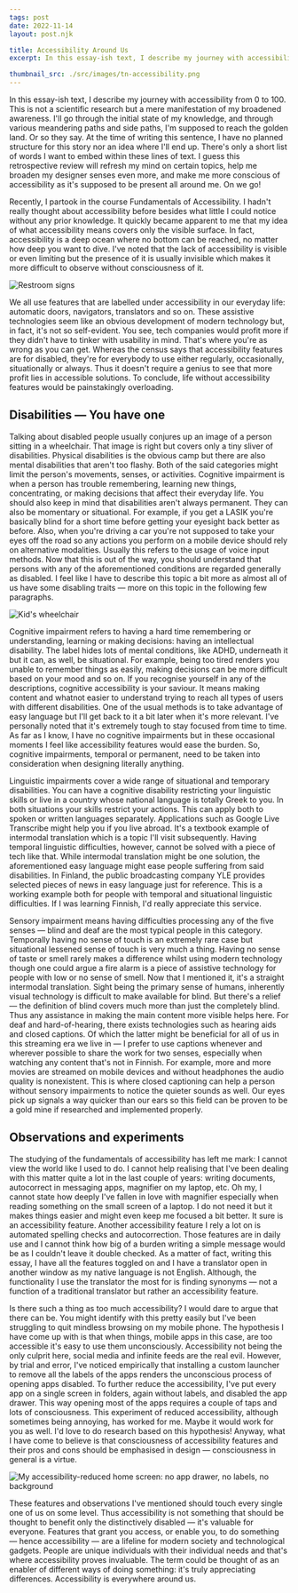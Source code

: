 ```yaml
--- 
tags: post
date: 2022-11-14
layout: post.njk

title: Accessibility Around Us
excerpt: In this essay-ish text, I describe my journey with accessibility from 0 to 100. This is not a scientific research but a mere manifestation of my broadened awareness.

thumbnail_src: ./src/images/tn-accessibility.png
---
```


In this essay-ish text, I describe my journey with accessibility from 0 to 100. This is not a scientific research but a mere manifestation of my broadened awareness. I'll go through the initial state of my knowledge, and through various meandering paths and side paths, I'm supposed to reach the golden land. Or so they say. At the time of writing this sentence, I have no planned structure for this story nor an idea where I'll end up. There's only a short list of words I want to embed within these lines of text. I guess this retrospective review will refresh my mind on certain topics, help me broaden my designer senses even more, and make me more conscious of accessibility as it's supposed to be present all around me. On we go!

Recently, I partook in the course Fundamentals of Accessibility. I hadn't really thought about accessibility before besides what little I could notice without any prior knowledge. It quickly became apparent to me that my idea of what accessibility means covers only the visible surface. In fact, accessibility is a deep ocean where no bottom can be reached, no matter how deep you want to dive. I've noted that the lack of accessibility is visible or even limiting but the presence of it is usually invisible which makes it more difficult to observe without consciousness of it.

![Restroom signs](https://miro.medium.com/v2/resize:fit:720/format:webp/0*3sH13s5wK9IfDkp9 "Photo by Paul Green on Unsplash")

We all use features that are labelled under accessibility in our everyday life: automatic doors, navigators, translators and so on. These assistive technologies seem like an obvious development of modern technology but, in fact, it's not so self-evident. You see, tech companies would profit more if they didn't have to tinker with usability in mind. That's where you're as wrong as you can get. Whereas the census says that accessibility features are for disabled, they're for everybody to use either regularly, occasionally, situationally or always. Thus it doesn't require a genius to see that more profit lies in accessible solutions. To conclude, life without accessibility features would be painstakingly overloading.

## Disabilities — You have one

Talking about disabled people usually conjures up an image of a person sitting in a wheelchair. That image is right but covers only a tiny sliver of disabilities. Physical disabilities is the obvious camp but there are also mental disabilities that aren't too flashy. Both of the said categories might limit the person's movements, senses, or activities. Cognitive impairment is when a person has trouble remembering, learning new things, concentrating, or making decisions that affect their everyday life. You should also keep in mind that disabilities aren't always permanent. They can also be momentary or situational. For example, if you get a LASIK you're basically blind for a short time before getting your eyesight back better as before. Also, when you're driving a car you're not supposed to take your eyes off the road so any actions you perform on a mobile device should rely on alternative modalities. Usually this refers to the usage of voice input methods. Now that this is out of the way, you should understand that persons with any of the aforementioned conditions are regarded generally as disabled. I feel like I have to describe this topic a bit more as almost all of us have some disabling traits — more on this topic in the following few paragraphs.

![Kid's wheelchair](https://miro.medium.com/v2/resize:fit:720/format:webp/0*y_DIucL3iqntiTCA "Photo by National Cancer Institute on Unsplash")

Cognitive impairment refers to having a hard time remembering or understanding, learning or making decisions: having an intellectual disability. The label hides lots of mental conditions, like ADHD, underneath it but it can, as well, be situational. For example, being too tired renders you unable to remember things as easily, making decisions can be more difficult based on your mood and so on. If you recognise yourself in any of the descriptions, cognitive accessibility is your saviour. It means making content and whatnot easier to understand trying to reach all types of users with different disabilities. One of the usual methods is to take advantage of easy language but I'll get back to it a bit later when it's more relevant. I've personally noted that it's extremely tough to stay focused from time to time. As far as I know, I have no cognitive impairments but in these occasional moments I feel like accessibility features would ease the burden. So, cognitive impairments, temporal or permanent, need to be taken into consideration when designing literally anything.

Linguistic impairments cover a wide range of situational and temporary disabilities. You can have a cognitive disability restricting your linguistic skills or live in a country whose national language is totally Greek to you. In both situations your skills restrict your actions. This can apply both to spoken or written languages separately. Applications such as Google Live Transcribe might help you if you live abroad. It's a textbook example of intermodal translation which is a topic I'll visit subsequently. Having temporal linguistic difficulties, however, cannot be solved with a piece of tech like that. While intermodal translation might be one solution, the aforementioned easy language might ease people suffering from said disabilities. In Finland, the public broadcasting company YLE provides selected pieces of news in easy language just for reference. This is a working example both for people with temporal and situational linguistic difficulties. If I was learning Finnish, I'd really appreciate this service.

Sensory impairment means having difficulties processing any of the five senses — blind and deaf are the most typical people in this category. Temporally having no sense of touch is an extremely rare case but situational lessened sense of touch is very much a thing. Having no sense of taste or smell rarely makes a difference whilst using modern technology though one could argue a fire alarm is a piece of assistive technology for people with low or no sense of smell. Now that I mentioned it, it's a straight intermodal translation. Sight being the primary sense of humans, inherently visual technology is difficult to make available for blind. But there's a relief — the definition of blind covers much more than just the completely blind. Thus any assistance in making the main content more visible helps here. For deaf and hard-of-hearing, there exists technologies such as hearing aids and closed captions. Of which the latter might be beneficial for all of us in this streaming era we live in — I prefer to use captions whenever and wherever possible to share the work for two senses, especially when watching any content that's not in Finnish. For example, more and more movies are streamed on mobile devices and without headphones the audio quality is nonexistent. This is where closed captioning can help a person without sensory impairments to notice the quieter sounds as well. Our eyes pick up signals a way quicker than our ears so this field can be proven to be a gold mine if researched and implemented properly.

## Observations and experiments

The studying of the fundamentals of accessibility has left me mark: I cannot view the world like I used to do. I cannot help realising that I've been dealing with this matter quite a lot in the last couple of years: writing documents, autocorrect in messaging apps, magnifier on my laptop, etc. Oh my, I cannot state how deeply I've fallen in love with magnifier especially when reading something on the small screen of a laptop. I do not need it but it makes things easier and might even keep me focused a bit better. It sure is an accessibility feature. Another accessibility feature I rely a lot on is automated spelling checks and autocorrection. Those features are in daily use and I cannot think how big of a burden writing a simple message would be as I couldn't leave it double checked. As a matter of fact, writing this essay, I have all the features toggled on and I have a translator open in another window as my native language is not English. Although, the functionality I use the translator the most for is finding synonyms — not a function of a traditional translator but rather an accessibility feature.

Is there such a thing as too much accessibility? I would dare to argue that there can be. You might identify with this pretty easily but I've been struggling to quit mindless browsing on my mobile phone. The hypothesis I have come up with is that when things, mobile apps in this case, are too accessible it's easy to use them unconsciously. Accessibility not being the only culprit here, social media and infinite feeds are the real evil. However, by trial and error, I've noticed empirically that installing a custom launcher to remove all the labels of the apps renders the unconscious process of opening apps disabled. To further reduce the accessibility, I've put every app on a single screen in folders, again without labels, and disabled the app drawer. This way opening most of the apps requires a couple of taps and lots of consciousness. This experiment of reduced accessibility, although sometimes being annoying, has worked for me. Maybe it would work for you as well. I'd love to do research based on this hypothesis! Anyway, what I have come to believe is that consciousness of accessibility features and their pros and cons should be emphasised in design — consciousness in general is a virtue.

![My accessibility-reduced home screen: no app drawer, no labels, no background](https://miro.medium.com/v2/resize:fit:720/format:webp/1*_93HdaplJHbUWcUWk9hvNA.png "This is how my home screen looks like: no app drawer, no app labels, no background, no nothing.")

These features and observations I've mentioned should touch every single one of us on some level. Thus accessibility is not something that should be thought to benefit only the distinctively disabled — it's valuable for everyone. Features that grant you access, or enable you, to do something — hence accessibility — are a lifeline for modern society and technological gadgets. People are unique individuals with their individual needs and that's where accessibility proves invaluable. The term could be thought of as an enabler of different ways of doing something: it's truly appreciating differences. Accessibility is everywhere around us.